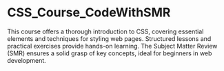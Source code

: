 # CSS_Course_CodeWithSMR
This course offers a thorough introduction to CSS, covering essential elements and techniques for styling web pages. Structured lessons and practical exercises provide hands-on learning. The Subject Matter Review (SMR) ensures a solid grasp of key concepts, ideal for beginners in web development.
